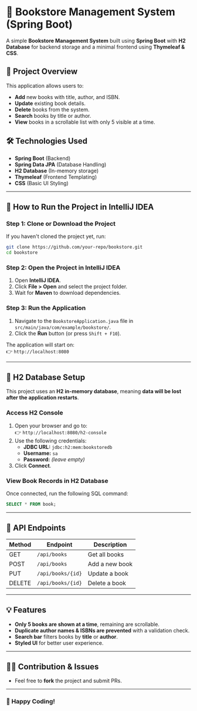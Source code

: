 

# 📖 Bookstore Management System (Spring Boot)

A simple **Bookstore Management System** built using **Spring Boot** with **H2 Database** for backend storage and a minimal frontend using **Thymeleaf & CSS**.

## 🚀 Project Overview

This application allows users to:
- **Add** new books with title, author, and ISBN.
- **Update** existing book details.
- **Delete** books from the system.
- **Search** books by title or author.
- **View** books in a scrollable list with only 5 visible at a time.

## 🛠️ Technologies Used
- **Spring Boot** (Backend)
- **Spring Data JPA** (Database Handling)
- **H2 Database** (In-memory storage)
- **Thymeleaf** (Frontend Templating)
- **CSS** (Basic UI Styling)

---

## 🏃 How to Run the Project in IntelliJ IDEA

### **Step 1: Clone or Download the Project**
If you haven't cloned the project yet, run:
```sh
git clone https://github.com/your-repo/bookstore.git
cd bookstore
```
### **Step 2: Open the Project in IntelliJ IDEA**
1. Open **IntelliJ IDEA**.
2. Click **File > Open** and select the project folder.
3. Wait for **Maven** to download dependencies.

### **Step 3: Run the Application**
1. Navigate to the `BookstoreApplication.java` file in `src/main/java/com/example/bookstore/`.
2. Click the **Run** button (or press `Shift + F10`).

The application will start on:  
👉 `http://localhost:8080`

---

## 📂 H2 Database Setup

This project uses an **H2 in-memory database**, meaning **data will be lost after the application restarts**.

### **Access H2 Console**
1. Open your browser and go to:  
   👉 `http://localhost:8080/h2-console`
2. Use the following credentials:
   - **JDBC URL:** `jdbc:h2:mem:bookstoredb`
   - **Username:** `sa`
   - **Password:** *(leave empty)*
3. Click **Connect**.

### **View Book Records in H2 Database**
Once connected, run the following SQL command:
```sql
SELECT * FROM book;
```

---

## 📜 API Endpoints

| Method | Endpoint         | Description           |
|--------|----------------|----------------------|
| GET    | `/api/books`    | Get all books       |
| POST   | `/api/books`    | Add a new book      |
| PUT    | `/api/books/{id}` | Update a book      |
| DELETE | `/api/books/{id}` | Delete a book      |

---

## 💡 Features
- **Only 5 books are shown at a time**, remaining are scrollable.
- **Duplicate author names & ISBNs are prevented** with a validation check.
- **Search bar** filters books by **title** or **author**.
- **Styled UI** for better user experience.

---

## 👨‍💻 Contribution & Issues
- Feel free to **fork** the project and submit PRs.

---

### 🎉 Happy Coding!
```
